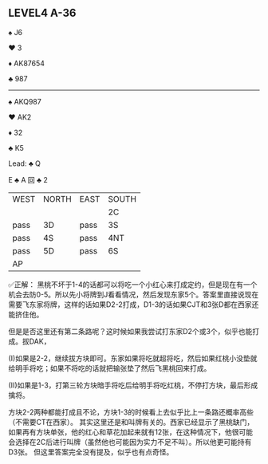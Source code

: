 ## LEVEL4 A-36

:spades: J6

:hearts: 3

:diamonds: AK87654

:clubs: 987

---

:spades: AKQ987

:hearts: AK2

:diamonds: 32

:clubs: K5

Lead: :clubs: Q

E :clubs: A 回 :clubs: 2

<table>
    <tr><td>WEST</td> <td>NORTH</td> <td>EAST</td> <td>SOUTH</td></tr>
    <tr><td></td> <td></td> <td></td> <td>2C</td></tr>
    <tr><td>pass</td> <td>3D</td> <td>pass</td> <td>3S</td></tr>
    <tr><td>pass</td> <td>4S</td> <td>pass</td> <td>4NT</td></tr>
    <tr><td>pass</td> <td>5D</td> <td>pass</td> <td>6S</td></tr>
    <tr><td>AP</td> <td></td> <td></td> <td></td></tr>
</table>

✅正解：
黑桃不坏于1-4的话都可以将吃一个小红心来打成定约，但是现在有一个机会去防0-5。所以先小将牌到J看看情况，然后发现东家5个。答案里直接说现在需要飞东家将牌，这样的话如果D2-2打成，D1-3的话如果CJT和3张D都在西家还能挤住他。

但是是否这里还有第二条路呢？这时候如果我尝试打东家D2个或3个，似乎也能打成。拔DAK，

(I)如果是2-2，继续拔方块即可。东家如果将吃就超将吃，然后如果红桃小没垫就给明手将吃；如果不将吃的话就把输张垫了然后飞黑桃回来打成。

(II)如果是1-3，打第三轮方块暗手将吃后给明手将吃红桃，不停打方块，最后形成擒将。

方块2-2两种都能打成且不论，方块1-3的时候看上去似乎比上一条路还概率高些（不需要CT在西家）。
其实这里还是和叫牌有关的。西家已经显示了黑桃缺门，如果再有方块单张，他的红心和草花加起来就有12张，在这种情况下，他很可能会选择在2C后进行叫牌（虽然他也可能因为实力不足不叫）。所以他更可能持有D3张。
但这里答案完全没有提及，似乎也有点奇怪。
